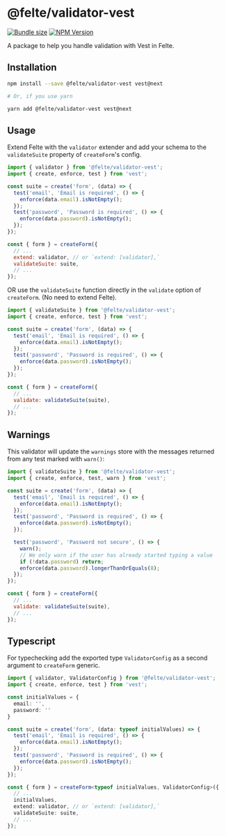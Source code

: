 # @felte/validator-vest

[![Bundle size](https://img.shields.io/bundlephobia/min/@felte/validator-vest)](https://bundlephobia.com/result?p=@felte/validator-vest)
[![NPM Version](https://img.shields.io/npm/v/@felte/validator-vest)](https://www.npmjs.com/package/@felte/validator-vest)

A package to help you handle validation with Vest in Felte.

## Installation

```sh
npm install --save @felte/validator-vest vest@next

# Or, if you use yarn

yarn add @felte/validator-vest vest@next
```

## Usage

Extend Felte with the `validator` extender and add your schema to the `validateSuite` property of `createForm`'s config.

```javascript
import { validator } from '@felte/validator-vest';
import { create, enforce, test } from 'vest';

const suite = create('form', (data) => {
  test('email', 'Email is required', () => {
    enforce(data.email).isNotEmpty();
  });
  test('password', 'Password is required', () => {
    enforce(data.password).isNotEmpty();
  });
});

const { form } = createForm({
  // ...
  extend: validator, // or `extend: [validator],`
  validateSuite: suite,
  // ...
});
```

OR use the `validateSuite` function directly in the `validate` option of `createForm`. (No need to extend Felte).

```javascript
import { validateSuite } from '@felte/validator-vest';
import { create, enforce, test } from 'vest';

const suite = create('form', (data) => {
  test('email', 'Email is required', () => {
    enforce(data.email).isNotEmpty();
  });
  test('password', 'Password is required', () => {
    enforce(data.password).isNotEmpty();
  });
});

const { form } = createForm({
  // ...
  validate: validateSuite(suite),
  // ...
});
```

## Warnings

This validator will update the `warnings` store with the messages returned from any test marked with `warn()`:

```javascript
import { validateSuite } from '@felte/validator-vest';
import { create, enforce, test, warn } from 'vest';

const suite = create('form', (data) => {
  test('email', 'Email is required', () => {
    enforce(data.email).isNotEmpty();
  });
  test('password', 'Password is required', () => {
    enforce(data.password).isNotEmpty();
  });

  test('password', 'Password not secure', () => {
    warn();
    // We only warn if the user has already started typing a value
    if (!data.password) return;
    enforce(data.password).longerThanOrEquals(8);
  });
});

const { form } = createForm({
  // ...
  validate: validateSuite(suite),
  // ...
});
```

## Typescript

For typechecking add the exported type `ValidatorConfig` as a second argument to `createForm` generic.

```typescript
import { validator, ValidatorConfig } from '@felte/validator-vest';
import { create, enforce, test } from 'vest';

const initialValues = {
  email: '',
  password: ''
}

const suite = create('form', (data: typeof initialValues) => {
  test('email', 'Email is required', () => {
    enforce(data.email).isNotEmpty();
  });
  test('password', 'Password is required', () => {
    enforce(data.password).isNotEmpty();
  });
});

const { form } = createForm<typeof initialValues, ValidatorConfig>({
  // ...
  initialValues,
  extend: validator, // or `extend: [validator],`
  validateSuite: suite,
  // ...
});
```
